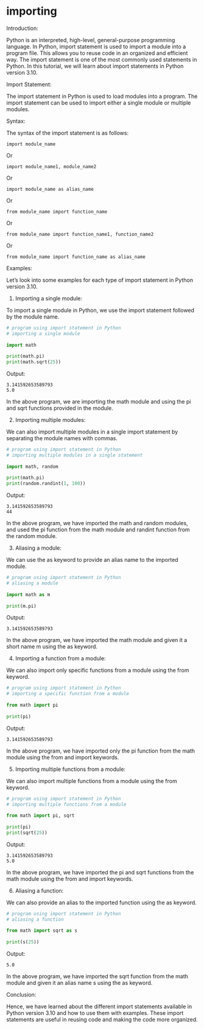 
importing
=========
Introduction:

Python is an interpreted, high-level, general-purpose programming language. In Python, import statement is used to import a module into a program file. This allows you to reuse code in an organized and efficient way. The import statement is one of the most commonly used statements in Python. In this tutorial, we will learn about import statements in Python version 3.10.

Import Statement:

The import statement in Python is used to load modules into a program. The import statement can be used to import either a single module or multiple modules.

Syntax:

The syntax of the import statement is as follows:

```
import module_name
```

Or

```
import module_name1, module_name2
```

Or

```
import module_name as alias_name
```

Or

```
from module_name import function_name
```

Or

```
from module_name import function_name1, function_name2
```

Or 

```
from module_name import function_name as alias_name
```

Examples:

Let’s look into some examples for each type of import statement in Python version 3.10.

1. Importing a single module:

To import a single module in Python, we use the import statement followed by the module name.

```python
# program using import statement in Python
# importing a single module
 
import math
 
print(math.pi)
print(math.sqrt(25))
```

Output:

```
3.141592653589793
5.0
```

In the above program, we are importing the math module and using the pi and sqrt functions provided in the module.

2. Importing multiple modules:

We can also import multiple modules in a single import statement by separating the module names with commas.

```python
# program using import statement in Python
# importing multiple modules in a single statement
 
import math, random
 
print(math.pi)
print(random.randint(1, 100))
```

Output:

```
3.141592653589793
44
```

In the above program, we have imported the math and random modules, and used the pi function from the math module and randint function from the random module.

3. Aliasing a module:

We can use the as keyword to provide an alias name to the imported module.

```python
# program using import statement in Python
# aliasing a module
 
import math as m
 
print(m.pi)
```

Output:

```
3.141592653589793
```

In the above program, we have imported the math module and given it a short name m using the as keyword.

4. Importing a function from a module:

We can also import only specific functions from a module using the from keyword.

```python
# program using import statement in Python
# importing a specific function from a module
 
from math import pi
 
print(pi)
```

Output:

```
3.141592653589793
```

In the above program, we have imported only the pi function from the math module using the from and import keywords.

5. Importing multiple functions from a module:

We can also import multiple functions from a module using the from keyword.

```python
# program using import statement in Python
# importing multiple functions from a module
 
from math import pi, sqrt
 
print(pi)
print(sqrt(25))
```

Output:

```
3.141592653589793
5.0
```

In the above program, we have imported the pi and sqrt functions from the math module using the from and import keywords.

6. Aliasing a function:

We can also provide an alias to the imported function using the as keyword.

```python
# program using import statement in Python
# aliasing a function
 
from math import sqrt as s
 
print(s(25))
```

Output:

```
5.0
```

In the above program, we have imported the sqrt function from the math module and given it an alias name s using the as keyword.

Conclusion:

Hence, we have learned about the different import statements available in Python version 3.10 and how to use them with examples. These import statements are useful in reusing code and making the code more organized.